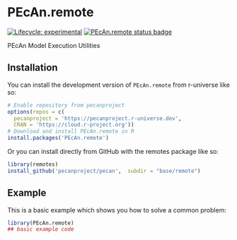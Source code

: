 
# PEcAn.remote

<!-- badges: start -->

[![Lifecycle: experimental](https://img.shields.io/badge/lifecycle-experimental-orange.svg)](https://lifecycle.r-lib.org/articles/stages.html#experimental)
[![PEcAn.remote status badge](https://pecanproject.r-universe.dev/badges/PEcAn.remote)](https://pecanproject.r-universe.dev/PEcAn.remote)

<!-- badges: end -->

PEcAn Model Execution Utilities

## Installation

You can install the development version of `PEcAn.remote` from r-universe like so:

``` r
# Enable repository from pecanproject
options(repos = c(
  pecanproject = 'https://pecanproject.r-universe.dev',
  CRAN = 'https://cloud.r-project.org'))
# Download and install PEcAn.remote in R
install.packages('PEcAn.remote')
```

Or you can install directly from GitHub with the remotes package like so:

``` r
library(remotes)
install_github('pecanproject/pecan',  subdir = "base/remote")
```

## Example

This is a basic example which shows you how to solve a common problem:

``` r
library(PEcAn.remote)
## basic example code
```


